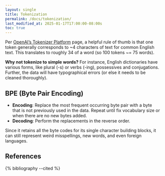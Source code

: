 ```yaml
---
layout: single
title: Tokenization
permalink: /docs/tokenization/
last_modified_at: 2025-01-17T17:00:00-08:00s
toc: true
---
```


Per [OpenAI’s Tokenizer Platform](https://platform.openai.com/tokenizer) page, a helpful rule of thumb is that one token generally corresponds to ~4 characters of text for common English text. This translates to roughly 34 of a word (so 100 tokens ~= 75 words).

**Why not tokenize to simple words?**
For instance, English dictionaries have various forms, like plural (-s) or verbs (-ing), possessives and conjugations. Further, the data will have typographical errors (or else it needs to be cleaned thoroughly).  

## BPE (Byte Pair Encoding)
* **Encoding**: Replace the most frequent occurring byte pair with a byte that is not previously used in the data. Repeat until fix vocabulary size or when there are no new bytes added.
* **Decoding**: Perform the replacements in the reverse order. 

Since it retains all the byte codes for its single character building blocks, it can still represent weird misspellings, new words, and even foreign languages.

## References


{% bibliography --cited %}